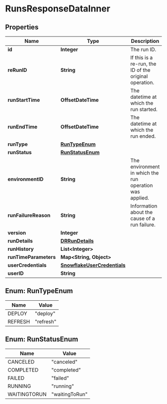 

# RunsResponseDataInner


## Properties

| Name | Type | Description | Notes |
|------------ | ------------- | ------------- | -------------|
|**id** | **Integer** | The run ID. |  |
|**reRunID** | **String** | If this is a re-run, the ID of the original operation. |  [optional] |
|**runStartTime** | **OffsetDateTime** | The datetime at which the run started. |  [optional] |
|**runEndTime** | **OffsetDateTime** | The datetime at which the run ended. |  [optional] |
|**runType** | [**RunTypeEnum**](#RunTypeEnum) |  |  |
|**runStatus** | [**RunStatusEnum**](#RunStatusEnum) |  |  |
|**environmentID** | **String** | The environment in which the run operation was applied. |  [optional] |
|**runFailureReason** | **String** | Information about the cause of a run failure. |  [optional] |
|**version** | **Integer** |  |  [optional] |
|**runDetails** | [**DRRunDetails**](DRRunDetails.md) |  |  [optional] |
|**runHistory** | **List&lt;Integer&gt;** |  |  [optional] |
|**runTimeParameters** | **Map&lt;String, Object&gt;** |  |  [optional] |
|**userCredentials** | [**SnowflakeUserCredentials**](SnowflakeUserCredentials.md) |  |  [optional] |
|**userID** | **String** |  |  [optional] |



## Enum: RunTypeEnum

| Name | Value |
|---- | -----|
| DEPLOY | &quot;deploy&quot; |
| REFRESH | &quot;refresh&quot; |



## Enum: RunStatusEnum

| Name | Value |
|---- | -----|
| CANCELED | &quot;canceled&quot; |
| COMPLETED | &quot;completed&quot; |
| FAILED | &quot;failed&quot; |
| RUNNING | &quot;running&quot; |
| WAITINGTORUN | &quot;waitingToRun&quot; |



